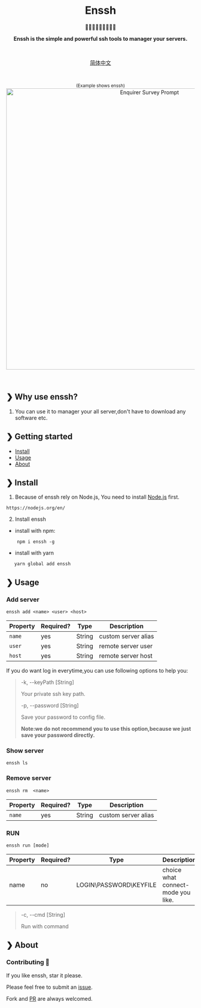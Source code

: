 <h1 align="center">Enssh</h1>

<p align="center">
 🤚🤚🏻🤚🏼🤚🏽🤚🏾
</p>
<p align="center">
  <b>Enssh is the simple and powerful ssh tools to manager your servers.</b><br>
</p>
<br>
<p align="center"><a href="README_zh_CN.md">简体中文</a></p>
<br>
<p align="center">
  <sub>(Example shows enssh)</sub>
  <img src="https://raw.githubusercontent.com/mattisonchao/enssh/master/doc/img/main.gif" alt="Enquirer Survey Prompt" width="750"><br>
</p>
<br>


## ❯ Why use enssh? 

1. You can use it to manager your all server,don't have to download any software etc.
## ❯ Getting started

- [Install](#-install)
- [Usage](#-usage)
- [About](#-about)

## ❯ Install

1. Because of enssh rely on Node.js, You need to install [Node.js](https://nodejs.org/en/) first.
```http request
https://nodejs.org/en/
```
2. Install enssh

- install with npm:

``` shell script
    npm i enssh -g
```
- install with yarn 

``` shell script
   yarn global add enssh
```
## ❯ Usage

### Add server

```shell script
enssh add <name> <user> <host>
```
|Property|Required?|Type| Description |
|---|---|---|---|
|`name`|yes|String|custom server alias|
|`user`|yes|String|remote server user|
|`host`|yes|String|remote server host|

If you do want log in everytime,you can use following options to help you:

>  -k, --keyPath  [String]
>
>  Your private ssh key path.
>
>
>  -p, --password  [String]
>
>  Save your password to config file.
>
> **Note:we do not recommend you to use this option,because we just save your password directly.**

### Show server

```shell script
enssh ls
```
### Remove server

```shell script
enssh rm  <name>
```
|Property|Required?|Type| Description |
|---|---|---|---|
|`name`|yes|String|custom server alias|
### RUN

```shell script
enssh run [mode]
```
|Property|Required?|Type| Description |
|---|---|---|---|
|name|no| LOGIN\PASSWORD\KEYFILE  |choice what connect-mode you like.|
>  -c, --cmd  [String]
>
>  Run with command

## ❯ About
### Contributing 👏

If you like enssh, star it please.

Please feel free to submit an [issue](https://github.com/mattisonchao/enssh).

Fork and [PR](https://github.com/mattisonchao/enssh/pulls) are always welcomed.